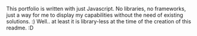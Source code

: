 This portfolio is written with just Javascript. No libraries, no frameworks, just a way for me to display my capabilities without the need of existing solutions. :) Well.. at least it is library-less at the time of the creation of this readme. :D
